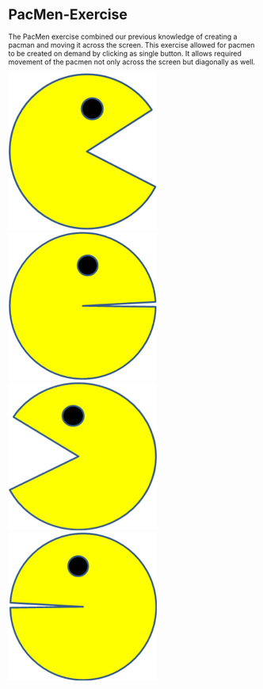 # PacMen-Exercise

The PacMen exercise combined our previous knowledge of creating a pacman and moving it across the screen. This exercise allowed for pacmen to be created on demand by clicking as single button. It allows required movement of the pacmen not only across the screen but diagonally as well.

<img src= "PacMan1.png" width='300'/>
<img src= "PacMan2.png" width='300'/>
<img src= "PacMan3.png" width='300'/>
<img src= "PacMan4.png" width='300'/>
